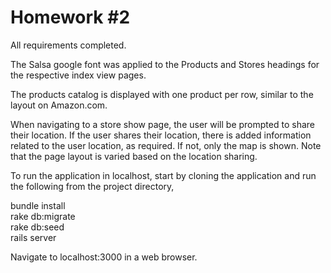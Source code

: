 # Homework #2

All requirements completed.

The Salsa google font was applied to the Products and Stores headings for the respective index view pages.

The products catalog is displayed with one product per row, similar to the layout on Amazon.com.

When navigating to a store show page, the user will be prompted to share their location. If
the user shares their location, there is added information related to the user location, as required. 
If not, only the map is shown. Note that the page layout is varied based on the location sharing.

To run the application in localhost, start by cloning the application and run the following from 
the project directory,

bundle install<br>
rake db:migrate<br>
rake db:seed<br>
rails server<br>

Navigate to localhost:3000 in a web browser.
